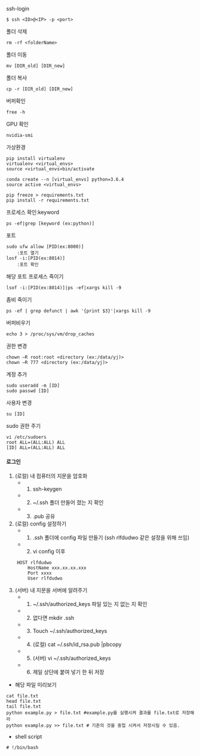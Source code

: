 ssh-login  
```
$ ssh <ID>@<IP> -p <port>
```

폴더 삭제
```
rm -rf <folderName>
```

폴더 이동
```
mv [DIR_old] [DIR_new]
```

폴더 복사
```
cp -r [DIR_old] [DIR_new]
```

버퍼확인
```
free -h
```

GPU 확인
```
nvidia-smi
```

가상환경  
```
pip install virtualenv
virtualenv <virtual_envs>
source <virtual_envs>bin/activate

conda create --n [virtual_envs] python=3.6.4
source active <virtual_envs>

pip freeze > requirements.txt
pip install -r requirements.txt
```

프로세스 확인:keyword  
```
ps -ef|grep [keyword (ex:python)]
```

포트  
```
sudo ufw allow [PID(ex:8000)]
    :포트 열기
losf -i:[PID(ex:8014)]
    :포트 확인
```

해당 포트 프로세스 죽이기  
```
lsof -i:[PID(ex:8014)]|ps -ef|xargs kill -9 
```

좀비 죽이기  
```
ps -ef | grep defunct | awk '{print $3}'|xargs kill -9
```

버퍼비우기  
```
echo 3 > /proc/sys/vm/drop_caches
```

권한 변경
```
chown –R root:root <directory (ex:/data/yj)>
chown –R 777 <directory (ex:/data/yj)>
```

계정 추가
```
sudo useradd -m [ID]
sudo passwd [ID]
```

사용자 변경
```
su [ID]
```

sudo 권한 주기
```
vi /etc/sudoers
root ALL=(ALL:ALL) ALL
[ID] ALL=(ALL:ALL) ALL
```

#### 로그인 
1. (로컬) 내 컴퓨터의 지문을 암호화
    - 1. ssh-keygen
    - 2. ~/.ssh 폴더 만들어 졌는 지 확인
    - 3. .pub 공유
2. (로컬) config 설정하기
    - 1. .ssh 폴더에 config 파일 만들기 (ssh rlfdudwo 같은 설정을 위해 쓰임)
    - 2. vi config 이후 
```
    HOST rlfdudwo
        HostName xxx.xx.xx.xxx
        Port xxxx
        User rlfdudwo
```
3. (서버) 내 지문을 서버에 알려주기
    - 1. ~/.ssh/authorized_keys 파일 있는 지 없는 지 확인
    - 2. 없다면 mkdir .ssh
    - 3. Touch ~/.ssh/authorized_keys
    - 4. (로컬) cat ~/.ssh/id_rsa.pub |pbcopy
    - 5. (서버) vi ~/.ssh/authorized_keys
    - 6. 제일 상단에 붙여 넣기 한 뒤 저장

- 해당 파일 미리보기
```
cat file.txt
head file.txt
tail file.txt
python example.py > file.txt #example.py를 실행시켜 결과를 file.txt로 저장해라
python example.py >> file.txt # 기존의 것을 중첩 시켜서 저장시킬 수 있음.
```
- shell script
```
# !/bin/bash
```